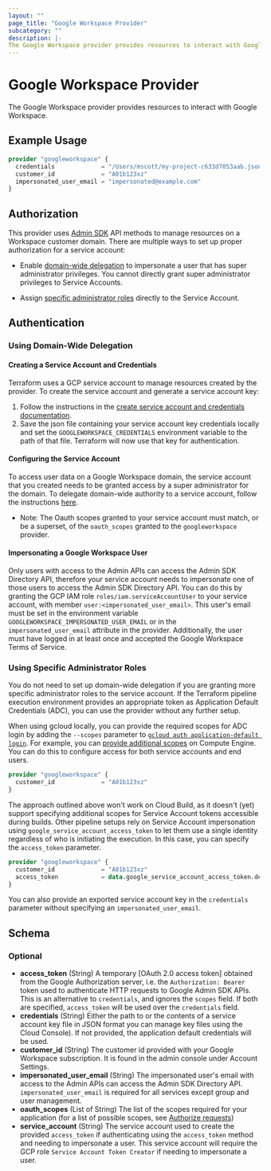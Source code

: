 ```yaml
---
layout: ""
page_title: "Google Workspace Provider"
subcategory: ""
description: |-
The Google Workspace provider provides resources to interact with Google Workspace.
---
```


# Google Workspace Provider

  The Google Workspace provider provides resources to interact with Google Workspace.

## Example Usage

```terraform
provider "googleworkspace" {
  credentials             = "/Users/mscott/my-project-c633d7053aab.json"
  customer_id             = "A01b123xz"
  impersonated_user_email = "impersonated@example.com"
}
```

## Authorization
This provider uses [Admin SDK](https://developers.google.com/admin-sdk) API methods to manage resources on a Workspace customer domain. There are multiple ways to set up proper authorization for a service account:

* Enable [domain-wide delegation](#using-domain-wide-delegation) to impersonate a user that has super administrator privileges. You cannot directly grant super administrator privileges to Service Accounts.

* Assign [specific administrator roles](https://support.google.com/a/answer/9807615?hl=en&ref_topic=9832445) directly to the Service Account.

## Authentication

### Using Domain-Wide Delegation

#### Creating a Service Account and Credentials

Terraform uses a GCP service account to manage resources created by the provider. To create the service account and generate a service account key:

 1.  Follow the instructions in the [create service account and credentials documentation](https://developers.google.com/admin-sdk/directory/v1/guides/delegation#create_the_service_account_and_credentials).
2. Save the json file containing your service account key credentials locally and set the `GOOGLEWORKSPACE_CREDENTIALS` environment variable to the path of that file. Terraform will now use that key for authentication.

#### Configuring the Service Account

To access user data on a Google Workspace domain, the service account that you created needs to be granted access
by a super administrator for the domain. To delegate domain-wide authority to a service account, follow the instructions
[here](https://developers.google.com/admin-sdk/directory/v1/guides/delegation#delegate_domain-wide_authority_to_your_service_account).

* Note: The Oauth scopes granted to your service account must match, or be a superset, of the `oauth_scopes` granted to
the `googleworkspace` provider.

#### Impersonating a Google Workspace User

Only users with access to the Admin APIs can access the Admin SDK Directory API, therefore your service account needs
to impersonate one of those users to access the Admin SDK Directory API. You can do this by granting the GCP IAM role
`roles/iam.serviceAccountUser` to your service account, with member `user:<impersonated_user_email>`. This user's email
must be set in the environment variable `GOOGLEWORKSPACE_IMPERSONATED_USER_EMAIL` or in the `impersonated_user_email`
attribute in the provider. Additionally, the user must have logged in at least once and accepted the Google Workspace
Terms of Service.

### Using Specific Administrator Roles
You do not need to set up domain-wide delegation if you are granting more specific administrator roles to the service account. If the Terraform pipeline execution environment provides an appropriate token as Application Default Credentials (ADC), you can use the provider without any further setup. 

When using gcloud locally, you can provide the required scopes for ADC login by adding the `--scopes` parameter to [`gcloud auth application-default login`](https://cloud.google.com/sdk/gcloud/reference/auth/application-default/login). For example, you can [provide additional scopes](https://cloud.google.com/sdk/gcloud/reference/beta/compute/instances/set-scopes) on Compute Engine. You can do this to configure access for both service accounts and end users. 
```terraform
provider "googleworkspace" {
  customer_id             = "A01b123xz"
}
```

The approach outlined above won't work on Cloud Build, as it doesn't (yet) support specifying additional scopes for Service Account tokens accessible during builds. Other pipeline setups rely on Service Account impersonation using `google_service_account_access_token` to let them use a single identity regardless of who is initiating the execution. In this case, you can specify the `access_token` parameter.

```terraform
provider "googleworkspace" {
  customer_id             = "A01b123xz"
  access_token            = data.google_service_account_access_token.default.access_token
}
```

You can also provide an exported service account key in the `credentials` parameter without specifying an `impersonated_user_email`.

<!-- schema generated by tfplugindocs -->
## Schema

### Optional

- **access_token** (String) A temporary [OAuth 2.0 access token] obtained from the Google Authorization server, i.e. the `Authorization: Bearer` token used to authenticate HTTP requests to Google Admin SDK APIs. This is an alternative to `credentials`, and ignores the `scopes` field. If both are specified, `access_token` will be used over the `credentials` field.
- **credentials** (String) Either the path to or the contents of a service account key file in JSON format you can manage key files using the Cloud Console).  If not provided, the application default credentials will be used.
- **customer_id** (String) The customer id provided with your Google Workspace subscription. It is found in the admin console under Account Settings.
- **impersonated_user_email** (String) The impersonated user's email with access to the Admin APIs can access the Admin SDK Directory API. `impersonated_user_email` is required for all services except group and user management.
- **oauth_scopes** (List of String) The list of the scopes required for your application (for a list of possible scopes, see [Authorize requests](https://developers.google.com/admin-sdk/directory/v1/guides/authorizing))
- **service_account** (String) The service account used to create the provided `access_token` if authenticating using the `access_token` method and needing to impersonate a user. This service account will require the GCP role `Service Account Token Creator` if needing to impersonate a user.
